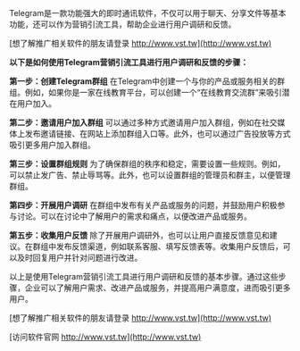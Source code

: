 Telegram是一款功能强大的即时通讯软件，不仅可以用于聊天、分享文件等基本功能，还可以作为营销引流工具，帮助企业进行用户调研和反馈。

[想了解推广相关软件的朋友请登录 http://www.vst.tw](http://www.vst.tw)

**以下是如何使用Telegram营销引流工具进行用户调研和反馈的步骤：**

**第一步：创建Telegram群组**
在Telegram中创建一个与你的产品或服务相关的群组。例如，如果你是一家在线教育平台，可以创建一个“在线教育交流群”来吸引潜在用户加入。

**第二步：邀请用户加入群组**
可以通过多种方式邀请用户加入群组，例如在社交媒体上发布邀请链接、在网站上添加群组入口等。此外，也可以通过广告投放等方式吸引更多用户加入群组。

**第三步：设置群组规则**
为了确保群组的秩序和稳定，需要设置一些规则。例如，可以禁止发广告、禁止辱骂等。此外，也可以设置群组的管理员和群主，以便管理群组。

**第四步：开展用户调研**
在群组中发布有关产品或服务的问题，并鼓励用户积极参与讨论。可以在讨论中了解用户的需求和痛点，以便改进产品或服务。

**第五步：收集用户反馈**
除了开展用户调研外，也可以让用户直接反馈意见和建议。在群组中发布反馈渠道，例如联系客服、填写反馈表等。收集用户反馈后，可以及时回复用户并针对问题进行改进。

以上是使用Telegram营销引流工具进行用户调研和反馈的基本步骤。通过这些步骤，企业可以了解用户需求、改进产品或服务，并提高用户满意度，进而吸引更多用户。

[想了解推广相关软件的朋友请登录 http://www.vst.tw](http://www.vst.tw)


[访问软件官网 http://www.vst.tw](http://www.vst.tw)
